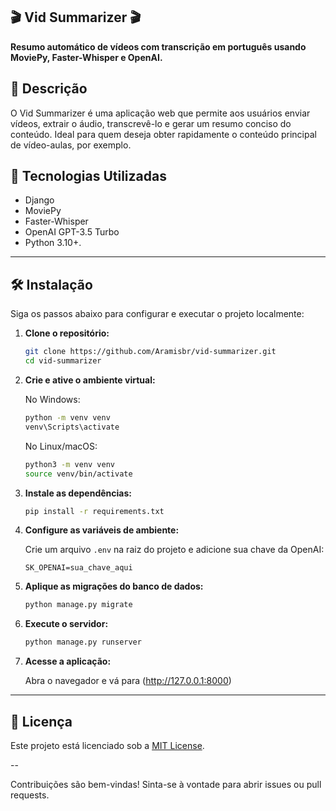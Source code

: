 ## 🎬 Vid Summarizer 🎬

**Resumo automático de vídeos com transcrição em português usando MoviePy, Faster-Whisper e OpenAI.**

## 📌 Descrição

O Vid Summarizer é uma aplicação web que permite aos usuários enviar vídeos, extrair o áudio, transcrevê-lo e gerar um resumo conciso do conteúdo. Ideal para quem deseja obter rapidamente o conteúdo principal de vídeo-aulas, por exemplo.

## 🚀 Tecnologias Utilizadas

* Django
* MoviePy
* Faster-Whisper
* OpenAI GPT-3.5 Turbo
* Python 3.10+.

---

## 🛠️ Instalação

Siga os passos abaixo para configurar e executar o projeto localmente:

1. **Clone o repositório:**

   ```bash
   git clone https://github.com/Aramisbr/vid-summarizer.git
   cd vid-summarizer
   ```

2. **Crie e ative o ambiente virtual:**

   No Windows:

   ```bash
   python -m venv venv
   venv\Scripts\activate
   ```

   No Linux/macOS:

   ```bash
   python3 -m venv venv
   source venv/bin/activate
   ```

3. **Instale as dependências:**

   ```bash
   pip install -r requirements.txt
   ```

4. **Configure as variáveis de ambiente:**

   Crie um arquivo `.env` na raiz do projeto e adicione sua chave da OpenAI:

   ```env
   SK_OPENAI=sua_chave_aqui
   ```

5. **Aplique as migrações do banco de dados:**

   ```bash
   python manage.py migrate
   ```

6. **Execute o servidor:**

   ```bash
   python manage.py runserver
   ```

7. **Acesse a aplicação:**

   Abra o navegador e vá para (http://127.0.0.1:8000)

---

## 📄 Licença

Este projeto está licenciado sob a [MIT License](LICENSE).

--

Contribuições são bem-vindas! Sinta-se à vontade para abrir issues ou pull requests.

